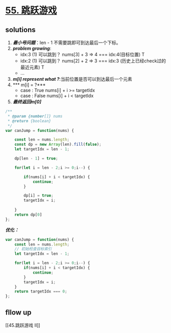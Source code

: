 # [55. 跳跃游戏](https://leetcode-cn.com/problems/jump-game/)

## solutions

1. ***最小号问题***：len - 1 不需要跳即可到达最后一个下标。
2. ***problem growing***:
	- idx:3 (1) 可以跳到？
	nums[3] + 3 => 4 === idx:4(目标位置) T
	- idx:2 (1) 可以跳到？
	nums[2] + 2 => 3 === idx:3 (历史上已经check过的最近元素) T
	- ...
3. ***m[i] represent what ?***:当前位置是否可以到达最后一个元素
4. *** m[i] = ?***
	- case : True
		nums[i] + i >= targetIdx
	- case : False
		nums[i] + i < targetIdx
5. ***最终返回m[0]***

```js
/**
 * @param {number[]} nums
 * @return {boolean}
 */
var canJump = function(nums) {

    const len = nums.length;
    const dp = new Array(len).fill(false);
    let targetIdx = len - 1;

    dp[len - 1] = true;

    for(let i = len - 2;i >= 0;i--) {

        if(nums[i] + i < targetIdx) {
            continue;
        }

        dp[i] = true;
        targetIdx = i;
        
    }
    return dp[0]
};
```

***优化：***

```js
var canJump = function(nums) {
    const len = nums.length;
    // 初始检查目标索引
    let targetIdx = len - 1;

    for(let i = len - 2;i >= 0;i--) {
        if(nums[i] + i < targetIdx) {
            continue;
        }
        targetIdx = i;
    }
    return targetIdx === 0;
};
```

## fllow up 
[[45.跳跃游戏 II]]